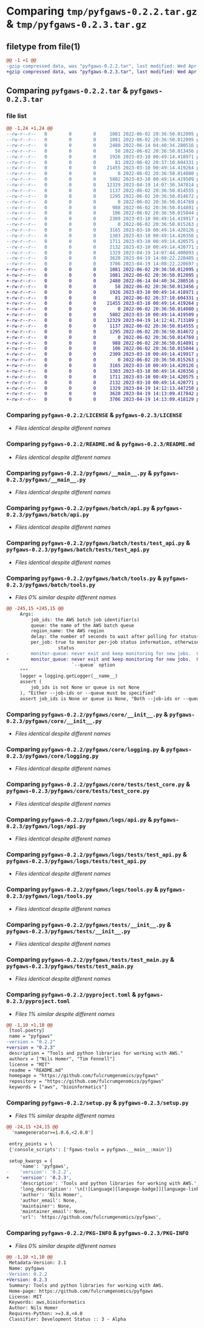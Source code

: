 # Comparing `tmp/pyfgaws-0.2.2.tar.gz` & `tmp/pyfgaws-0.2.3.tar.gz`

## filetype from file(1)

```diff
@@ -1 +1 @@
-gzip compressed data, was "pyfgaws-0.2.2.tar", last modified: Wed Apr 19 14:08:22 2023, max compression
+gzip compressed data, was "pyfgaws-0.2.3.tar", last modified: Wed Apr 19 14:13:09 2023, max compression
```

## Comparing `pyfgaws-0.2.2.tar` & `pyfgaws-0.2.3.tar`

### file list

```diff
@@ -1,24 +1,24 @@
--rw-r--r--   0        0        0     1081 2022-06-02 20:36:50.012095 pyfgaws-0.2.2/LICENSE
--rw-r--r--   0        0        0     1081 2022-06-02 20:36:50.012095 pyfgaws-0.2.2/LICENSE
--rw-r--r--   0        0        0     2480 2022-06-14 04:40:34.280516 pyfgaws-0.2.2/README.md
--rw-r--r--   0        0        0       58 2022-06-02 20:36:50.013456 pyfgaws-0.2.2/pyfgaws/__init__.py
--rw-r--r--   0        0        0     1926 2023-03-10 00:49:14.418971 pyfgaws-0.2.2/pyfgaws/__main__.py
--rw-r--r--   0        0        0       81 2022-06-02 20:37:10.604331 pyfgaws-0.2.2/pyfgaws/batch/__init__.py
--rw-r--r--   0        0        0    21455 2023-03-10 00:49:14.419264 pyfgaws-0.2.2/pyfgaws/batch/api.py
--rw-r--r--   0        0        0        0 2022-06-02 20:36:50.014080 pyfgaws-0.2.2/pyfgaws/batch/tests/__init__.py
--rw-r--r--   0        0        0     5802 2023-03-10 00:49:14.419509 pyfgaws-0.2.2/pyfgaws/batch/tests/test_api.py
--rw-r--r--   0        0        0    12329 2023-04-19 14:07:30.347014 pyfgaws-0.2.2/pyfgaws/batch/tools.py
--rw-r--r--   0        0        0     1137 2022-06-02 20:36:50.014555 pyfgaws-0.2.2/pyfgaws/core/__init__.py
--rw-r--r--   0        0        0     1295 2022-06-02 20:36:50.014672 pyfgaws-0.2.2/pyfgaws/core/logging.py
--rw-r--r--   0        0        0        0 2022-06-02 20:36:50.014769 pyfgaws-0.2.2/pyfgaws/core/tests/__init__.py
--rw-r--r--   0        0        0      988 2022-06-02 20:36:50.014891 pyfgaws-0.2.2/pyfgaws/core/tests/test_core.py
--rw-r--r--   0        0        0      106 2022-06-02 20:36:50.015044 pyfgaws-0.2.2/pyfgaws/logs/__init__.py
--rw-r--r--   0        0        0     2309 2023-03-10 00:49:14.419917 pyfgaws-0.2.2/pyfgaws/logs/api.py
--rw-r--r--   0        0        0        0 2022-06-02 20:36:50.015263 pyfgaws-0.2.2/pyfgaws/logs/tests/__init__.py
--rw-r--r--   0        0        0     3165 2023-03-10 00:49:14.420126 pyfgaws-0.2.2/pyfgaws/logs/tests/test_api.py
--rw-r--r--   0        0        0     1303 2023-03-10 00:49:14.420356 pyfgaws-0.2.2/pyfgaws/logs/tools.py
--rw-r--r--   0        0        0     1711 2023-03-10 00:49:14.420575 pyfgaws-0.2.2/pyfgaws/tests/__init__.py
--rw-r--r--   0        0        0     2132 2023-03-10 00:49:14.420771 pyfgaws-0.2.2/pyfgaws/tests/test_main.py
--rw-r--r--   0        0        0     1329 2023-04-19 14:07:44.400893 pyfgaws-0.2.2/pyproject.toml
--rw-r--r--   0        0        0     3620 2023-04-19 14:08:22.220405 pyfgaws-0.2.2/setup.py
--rw-r--r--   0        0        0     3706 2023-04-19 14:08:22.220697 pyfgaws-0.2.2/PKG-INFO
+-rw-r--r--   0        0        0     1081 2022-06-02 20:36:50.012095 pyfgaws-0.2.3/LICENSE
+-rw-r--r--   0        0        0     1081 2022-06-02 20:36:50.012095 pyfgaws-0.2.3/LICENSE
+-rw-r--r--   0        0        0     2480 2022-06-14 04:40:34.280516 pyfgaws-0.2.3/README.md
+-rw-r--r--   0        0        0       58 2022-06-02 20:36:50.013456 pyfgaws-0.2.3/pyfgaws/__init__.py
+-rw-r--r--   0        0        0     1926 2023-03-10 00:49:14.418971 pyfgaws-0.2.3/pyfgaws/__main__.py
+-rw-r--r--   0        0        0       81 2022-06-02 20:37:10.604331 pyfgaws-0.2.3/pyfgaws/batch/__init__.py
+-rw-r--r--   0        0        0    21455 2023-03-10 00:49:14.419264 pyfgaws-0.2.3/pyfgaws/batch/api.py
+-rw-r--r--   0        0        0        0 2022-06-02 20:36:50.014080 pyfgaws-0.2.3/pyfgaws/batch/tests/__init__.py
+-rw-r--r--   0        0        0     5802 2023-03-10 00:49:14.419509 pyfgaws-0.2.3/pyfgaws/batch/tests/test_api.py
+-rw-r--r--   0        0        0    12329 2023-04-19 14:12:41.713189 pyfgaws-0.2.3/pyfgaws/batch/tools.py
+-rw-r--r--   0        0        0     1137 2022-06-02 20:36:50.014555 pyfgaws-0.2.3/pyfgaws/core/__init__.py
+-rw-r--r--   0        0        0     1295 2022-06-02 20:36:50.014672 pyfgaws-0.2.3/pyfgaws/core/logging.py
+-rw-r--r--   0        0        0        0 2022-06-02 20:36:50.014769 pyfgaws-0.2.3/pyfgaws/core/tests/__init__.py
+-rw-r--r--   0        0        0      988 2022-06-02 20:36:50.014891 pyfgaws-0.2.3/pyfgaws/core/tests/test_core.py
+-rw-r--r--   0        0        0      106 2022-06-02 20:36:50.015044 pyfgaws-0.2.3/pyfgaws/logs/__init__.py
+-rw-r--r--   0        0        0     2309 2023-03-10 00:49:14.419917 pyfgaws-0.2.3/pyfgaws/logs/api.py
+-rw-r--r--   0        0        0        0 2022-06-02 20:36:50.015263 pyfgaws-0.2.3/pyfgaws/logs/tests/__init__.py
+-rw-r--r--   0        0        0     3165 2023-03-10 00:49:14.420126 pyfgaws-0.2.3/pyfgaws/logs/tests/test_api.py
+-rw-r--r--   0        0        0     1303 2023-03-10 00:49:14.420356 pyfgaws-0.2.3/pyfgaws/logs/tools.py
+-rw-r--r--   0        0        0     1711 2023-03-10 00:49:14.420575 pyfgaws-0.2.3/pyfgaws/tests/__init__.py
+-rw-r--r--   0        0        0     2132 2023-03-10 00:49:14.420771 pyfgaws-0.2.3/pyfgaws/tests/test_main.py
+-rw-r--r--   0        0        0     1329 2023-04-19 14:12:13.447250 pyfgaws-0.2.3/pyproject.toml
+-rw-r--r--   0        0        0     3620 2023-04-19 14:13:09.417842 pyfgaws-0.2.3/setup.py
+-rw-r--r--   0        0        0     3706 2023-04-19 14:13:09.418129 pyfgaws-0.2.3/PKG-INFO
```

### Comparing `pyfgaws-0.2.2/LICENSE` & `pyfgaws-0.2.3/LICENSE`

 * *Files identical despite different names*

### Comparing `pyfgaws-0.2.2/README.md` & `pyfgaws-0.2.3/README.md`

 * *Files identical despite different names*

### Comparing `pyfgaws-0.2.2/pyfgaws/__main__.py` & `pyfgaws-0.2.3/pyfgaws/__main__.py`

 * *Files identical despite different names*

### Comparing `pyfgaws-0.2.2/pyfgaws/batch/api.py` & `pyfgaws-0.2.3/pyfgaws/batch/api.py`

 * *Files identical despite different names*

### Comparing `pyfgaws-0.2.2/pyfgaws/batch/tests/test_api.py` & `pyfgaws-0.2.3/pyfgaws/batch/tests/test_api.py`

 * *Files identical despite different names*

### Comparing `pyfgaws-0.2.2/pyfgaws/batch/tools.py` & `pyfgaws-0.2.3/pyfgaws/batch/tools.py`

 * *Files 0% similar despite different names*

```diff
@@ -245,15 +245,15 @@
     Args:
         job_ids: the AWS batch job identifier(s)
         queue: the name of the AWS batch queue
         region_name: the AWS region
         delay: the number of seconds to wait after polling for status(es).
         per_job: true to monitor per-job status information, otherwise jobs will be summarized by
                   status
-        monitor-queue: never exit and keep monitoring for new jobs.  Can only be used with the
+        monitor_queue: never exit and keep monitoring for new jobs.  Can only be used with the
                        `--queue` option
     """
     logger = logging.getLogger(__name__)
     assert (
         job_ids is not None or queue is not None
     ), "Either --job-ids or --queue must be specified"
     assert job_ids is None or queue is None, "Both --job-ids or --queue cannot be specified"
```

### Comparing `pyfgaws-0.2.2/pyfgaws/core/__init__.py` & `pyfgaws-0.2.3/pyfgaws/core/__init__.py`

 * *Files identical despite different names*

### Comparing `pyfgaws-0.2.2/pyfgaws/core/logging.py` & `pyfgaws-0.2.3/pyfgaws/core/logging.py`

 * *Files identical despite different names*

### Comparing `pyfgaws-0.2.2/pyfgaws/core/tests/test_core.py` & `pyfgaws-0.2.3/pyfgaws/core/tests/test_core.py`

 * *Files identical despite different names*

### Comparing `pyfgaws-0.2.2/pyfgaws/logs/api.py` & `pyfgaws-0.2.3/pyfgaws/logs/api.py`

 * *Files identical despite different names*

### Comparing `pyfgaws-0.2.2/pyfgaws/logs/tests/test_api.py` & `pyfgaws-0.2.3/pyfgaws/logs/tests/test_api.py`

 * *Files identical despite different names*

### Comparing `pyfgaws-0.2.2/pyfgaws/logs/tools.py` & `pyfgaws-0.2.3/pyfgaws/logs/tools.py`

 * *Files identical despite different names*

### Comparing `pyfgaws-0.2.2/pyfgaws/tests/__init__.py` & `pyfgaws-0.2.3/pyfgaws/tests/__init__.py`

 * *Files identical despite different names*

### Comparing `pyfgaws-0.2.2/pyfgaws/tests/test_main.py` & `pyfgaws-0.2.3/pyfgaws/tests/test_main.py`

 * *Files identical despite different names*

### Comparing `pyfgaws-0.2.2/pyproject.toml` & `pyfgaws-0.2.3/pyproject.toml`

 * *Files 1% similar despite different names*

```diff
@@ -1,10 +1,10 @@
 [tool.poetry]
 name = "pyfgaws"
-version = "0.2.2"
+version = "0.2.3"
 description = "Tools and python libraries for working with AWS."
 authors = ["Nils Homer", "Tim Fennell"]
 license = "MIT"
 readme = "README.md"
 homepage = "https://github.com/fulcrumgenomics/pyfgaws"
 repository = "https://github.com/fulcrumgenomics/pyfgaws"
 keywords = ["aws", "bioinformatics"]
```

### Comparing `pyfgaws-0.2.2/setup.py` & `pyfgaws-0.2.3/setup.py`

 * *Files 1% similar despite different names*

```diff
@@ -24,15 +24,15 @@
  'namegenerator>=1.0.6,<2.0.0']
 
 entry_points = \
 {'console_scripts': ['fgaws-tools = pyfgaws.__main__:main']}
 
 setup_kwargs = {
     'name': 'pyfgaws',
-    'version': '0.2.2',
+    'version': '0.2.3',
     'description': 'Tools and python libraries for working with AWS.',
     'long_description': '\n[![Language][language-badge]][language-link]\n[![Code Style][code-style-badge]][code-style-link]\n[![Type Checked][type-checking-badge]][type-checking-link]\n[![PEP8][pep-8-badge]][pep-8-link]\n[![Code Coverage][code-coverage-badge]][code-coverage-link]\n[![License][license-badge]][license-link]\n\n---\n\n[![Python package][python-package-badge]][python-package-link]\n[![PyPI version][pypi-badge]][pypi-link]\n[![PyPI download total][pypi-downloads-badge]][pypi-downloads-link]\n\n---\n\n[language-badge]:       http://img.shields.io/badge/language-python-brightgreen.svg\n[language-link]:        http://www.python.org/\n[code-style-badge]:     https://img.shields.io/badge/code%20style-black-000000.svg\n[code-style-link]:      https://black.readthedocs.io/en/stable/ \n[type-checking-badge]:  http://www.mypy-lang.org/static/mypy_badge.svg\n[type-checking-link]:   http://mypy-lang.org/\n[pep-8-badge]:          https://img.shields.io/badge/code%20style-pep8-brightgreen.svg\n[pep-8-link]:           https://www.python.org/dev/peps/pep-0008/\n[code-coverage-badge]:  https://codecov.io/gh/fulcrumgenomics/pyfgaws/branch/main/graph/badge.svg\n[code-coverage-link]:   https://codecov.io/gh/fulcrumgenomics/pyfgaws\n[license-badge]:        http://img.shields.io/badge/license-MIT-blue.svg\n[license-link]:         https://github.com/fulcrumgenomics/pyfgaws/blob/main/LICENSE\n[python-package-badge]: https://github.com/fulcrumgenomics/pyfgaws/workflows/Python%20package/badge.svg\n[python-package-link]:  https://github.com/fulcrumgenomics/pyfgaws/actions?query=workflow%3A%22Python+package%22\n[pypi-badge]:           https://badge.fury.io/py/pyfgaws.svg\n[pypi-link]:            https://pypi.python.org/pypi/pyfgaws\n[pypi-downloads-badge]: https://img.shields.io/pypi/dm/pyfgaws\n[pypi-downloads-link]:  https://pypi.python.org/pypi/pyfgaws\n\n# pyfgaws\n\n`pip install pyfgaws`\n\n**Requires python 3.8**\n\n# Getting Setup\n\nConda is used to install a specific version of python and [poetry][poetry-link]\nwhich is then used to manage the python development environment.  If not already installed, install \n[miniconda from the latest platform-appropriate installer](miniconda-link). Then run:\n\n```\nconda create -n pyfgaws -c conda-forge -c bioconda --file conda-requirements.txt\n```\n\nThen activate the new environment and install the toolkit:\n\n```\nconda activate pyfgaws\npoetry install\n```\n\n[miniconda-link]: https://docs.conda.io/en/latest/miniconda.html\n[poetry-link]:    https://github.com/python-poetry/poetry\n',
     'author': 'Nils Homer',
     'author_email': None,
     'maintainer': None,
     'maintainer_email': None,
     'url': 'https://github.com/fulcrumgenomics/pyfgaws',
```

### Comparing `pyfgaws-0.2.2/PKG-INFO` & `pyfgaws-0.2.3/PKG-INFO`

 * *Files 0% similar despite different names*

```diff
@@ -1,10 +1,10 @@
 Metadata-Version: 2.1
 Name: pyfgaws
-Version: 0.2.2
+Version: 0.2.3
 Summary: Tools and python libraries for working with AWS.
 Home-page: https://github.com/fulcrumgenomics/pyfgaws
 License: MIT
 Keywords: aws,bioinformatics
 Author: Nils Homer
 Requires-Python: >=3.8,<4.0
 Classifier: Development Status :: 3 - Alpha
```

